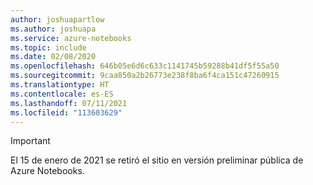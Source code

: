 ```yaml
---
author: joshuapartlow
ms.author: joshuapa
ms.service: azure-notebooks
ms.topic: include
ms.date: 02/08/2020
ms.openlocfilehash: 646b05e6d6c633c1141745b59288b41df5f55a50
ms.sourcegitcommit: 9caa850a2b26773e238f8ba6f4ca151c47260915
ms.translationtype: HT
ms.contentlocale: es-ES
ms.lasthandoff: 07/11/2021
ms.locfileid: "113603629"
---
```

> [!IMPORTANT]
> El 15 de enero de 2021 se retiró el sitio en versión preliminar pública de Azure Notebooks. 
